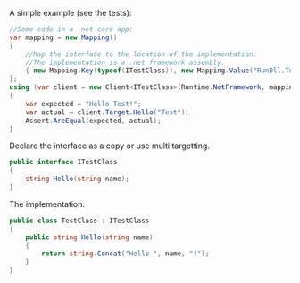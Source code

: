 A simple example (see the tests):
```c#
//Some code in a .net core app:
var mapping = new Mapping()
{
    //Map the interface to the location of the implementation.
    //The implementation is a .net framework assembly.
    { new Mapping.Key(typeof(ITestClass)), new Mapping.Value("RunDll.Tests.Data.dll", "RunDll.TestClass") }
};
using (var client = new Client<ITestClass>(Runtime.NetFramework, mapping))
{
    var expected = "Hello Test!";
    var actual = client.Target.Hello("Test");
    Assert.AreEqual(expected, actual);
}
```
Declare the interface as a copy or use multi targetting.
```c#
public interface ITestClass
{
    string Hello(string name);
}
```
The implementation.
```c#
public class TestClass : ITestClass
{
    public string Hello(string name)
    {
        return string.Concat("Hello ", name, "!");
    }
}
```
